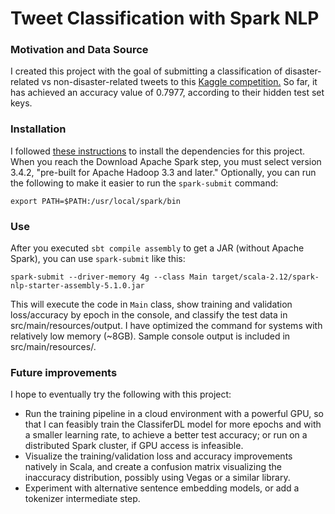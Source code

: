 # Tweet Classification with Spark NLP
 
### Motivation and Data Source
I created this project with the goal of submitting a classification of disaster-related vs non-disaster-related tweets to this [Kaggle competition.](https://www.kaggle.com/competitions/nlp-getting-started/data)
So far, it has achieved an accuracy value of 0.7977, according to their hidden test set keys.

### Installation
I followed [these instructions](https://www.tutorialspoint.com/apache_spark/apache_spark_installation.htm) to install the dependencies for this project. When you reach the Download Apache Spark step, you must select version 3.4.2, "pre-built for Apache Hadoop 3.3 and later." Optionally, you can run the following to make it easier to run the `spark-submit` command:
```shell
export PATH=$PATH:/usr/local/spark/bin
```

### Use
After you executed `sbt compile assembly` to get a JAR (without Apache Spark), you can use `spark-submit` like this:

```shell
spark-submit --driver-memory 4g --class Main target/scala-2.12/spark-nlp-starter-assembly-5.1.0.jar
```

This will execute the code in `Main` class, show training and validation loss/accuracy by epoch in the console, and classify the test data in src/main/resources/output. I have optimized the command for systems with relatively low memory (~8GB). Sample console output is included in src/main/resources/. 

### Future improvements
I hope to eventually try the following with this project:
* Run the training pipeline in a cloud environment with a powerful GPU, so that I can feasibly train the ClassiferDL model for more epochs and with a smaller learning rate, to achieve a better test accuracy; or run on a distributed Spark cluster, if GPU access is infeasible.
* Visualize the training/validation loss and accuracy improvements natively in Scala, and create a confusion matrix visualizing the inaccuracy distribution, possibly using Vegas or a similar library.
*  Experiment with alternative sentence embedding models, or add a tokenizer intermediate step.
